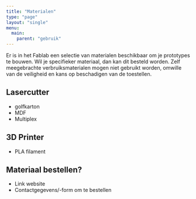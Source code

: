 ```yaml
---
title: "Materialen"
type: "page"
layout: "single"
menu: 
  main:
    parent: "gebruik"
---
```


Er is in het Fablab een selectie van materialen beschikbaar om je prototypes te bouwen. Wil je specifieker materiaal, dan kan dit besteld worden. Zelf meegebrachte verbruiksmaterialen mogen niet gebruikt worden, omwille van de veiligheid en kans op beschadigen van de toestellen.

## Lasercutter
* golfkarton
* MDF
* Multiplex

## 3D Printer
* PLA filament

## Materiaal bestellen?
* Link website
* Contactgegevens/-form om te bestellen